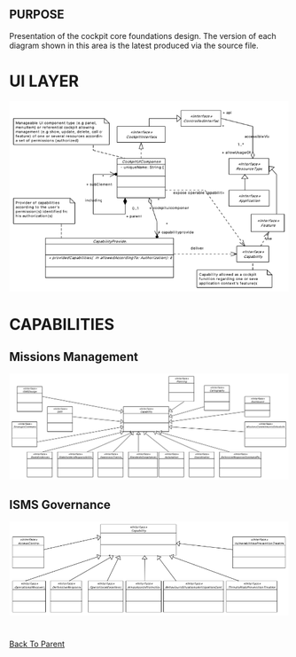 ## PURPOSE
Presentation of the cockpit core foundations design.
The version of each diagram shown in this area is the latest produced via the source file.

# UI LAYER
![image](Cockpit_Foundation_UI_Layer.PNG)

# CAPABILITIES

## Missions Management
![image](Missions_management_capabilities_overview.PNG)

## ISMS Governance
![image](ISMS_governance_capabilities_overview.PNG)
#
[Back To Parent](../)
